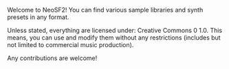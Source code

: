 Welcome to NeoSF2! You can find various sample libraries and synth presets in any format.

Unless stated, everything are licensed under: Creative Commons 0 1.0. This means, you can use and modify them without any restrictions (includes but not limited to commercial music production).

Any contributions are welcome!
